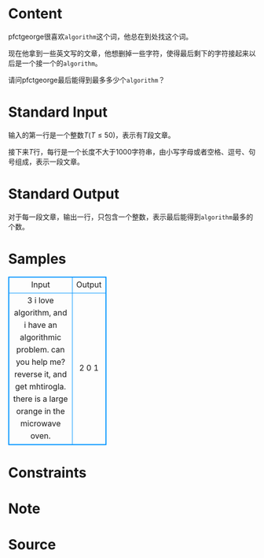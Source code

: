 
# Content

pfctgeorge很喜欢`algorithm`这个词，他总在到处找这个词。

现在他拿到一些英文写的文章，他想删掉一些字符，使得最后剩下的字符接起来以后是一个接一个的`algorithm`。

请问pfctgeorge最后能得到最多多少个`algorithm`？

# Standard Input

输入的第一行是一个整数$T$($T\leq 50$)，表示有$T$段文章。

接下来$T$行，每行是一个长度不大于$1000$字符串，由小写字母或者空格、逗号、句号组成，表示一段文章。

# Standard Output

对于每一段文章，输出一行，只包含一个整数，表示最后能得到`algorithm`最多的个数。

# Samples

<style>
        table,table tr th, table tr td { border:1px solid #0094ff; }
        table { width: 200px; min-height: 25px; line-height: 25px; text-align: center; border-collapse: collapse;}   
    </style>
<table>
	<tr>
		<td>Input</td>
		<td>Output</td>
	</tr>
<tr><td>3
i love algorithm, and i have an algorithmic problem. can you help me?
reverse it, and get mhtirogla.
there is a large orange in the microwave oven.</td><td>2
0
1</td></tr></table>


# Constraints



# Note



# Source


